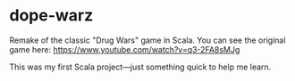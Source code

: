 # dope-warz
Remake of the classic "Drug Wars" game in Scala. You can see the original game here: https://www.youtube.com/watch?v=q3-2FA8sMJg

This was my first Scala project—just something quick to help me learn.
